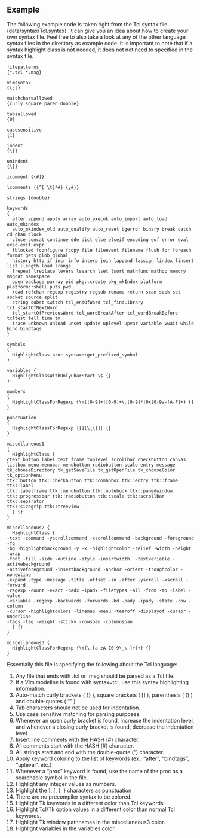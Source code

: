 ## Example

The following example code is taken right from the Tcl syntax file (data/syntax/Tcl.syntax).  It can give you an idea about how to create your own syntax file.  Feel free to also take a look at any of the other language syntax files in the directory as example code.  It is important to note that if a syntax highlight class is not needed, it does not not need to specified in the syntax file.

	filepatterns
	{*.tcl *.msg}
	
	vimsyntax
	{tcl}
	
	matchcharsallowed
	{curly square paren double}
	
	tabsallowed
	{0}
	
	casesensitive
	{1}
	
	indent
	{\{}
	  
	unindent
	{\}}
	
	icomment {{#}}
	
	lcomments {{^[ \t]*#} {;#}}
	
	strings {double}
	
	keywords
	{
	  after append apply array auto_execok auto_import auto_load auto_mkindex 
	  auto_mkindex_old auto_qualify auto_reset bgerror binary break catch cd chan clock 
	  close concat continue dde dict else elseif encoding eof error eval exec exit expr 
	  fblocked fconfigure fcopy file fileevent filename flush for foreach format gets glob global 
	  history http if incr info interp join lappend lassign lindex linsert list llength load lrange 
	  lrepeat lreplace levers lsearch lset lsort mathfunc mathop memory msgcat namespace 
	  open package parray pid pkg::create pkg_mkIndex platform platform::shell puts pwd 
	  read refchan regexp registry regsub rename return scan seek set socket source split 
	  string subst switch tcl_endOfWord tcl_findLibrary tcl_startOfNextWord 
	  tcl_startOfPreviousWord tcl_wordBreakAfter tcl_wordBreakBefore tcltest tell time tm 
	  trace unknown unload unset update uplevel upvar variable vwait while bind bindtags
	}
	
	symbols
	{
	  HighlightClass proc syntax::get_prefixed_symbol
	}
	
	variables {
	  HighlightClassWithOnlyCharStart \$ {}
	}
	
	numbers
	{
	  HighlightClassForRegexp {\m([0-9]+|[0-9]+\.[0-9]*|0x[0-9a-fA-F]+} {}
	}
	
	punctuation
	{
	  HighlightClassForRegexp {[][\{\}]} {}
	}
	
	miscellaneous1
	{
	  HighlightClass {
	ctext button label text frame toplevel scrollbar checkbutton canvas
	listbox menu menubar menubutton radiobutton scale entry message
	tk_chooseDirectory tk_getSaveFile tk_getOpenFile tk_chooseColor tk_optionMenu
	ttk::button ttk::checkbutton ttk::combobox ttk::entry ttk::frame ttk::label
	ttk::labelframe ttk::menubutton ttk::notebook ttk::panedwindow
	ttk::progressbar ttk::radiobutton ttk::scale ttk::scrollbar ttk::separator
	ttk::sizegrip ttk::treeview
	  } {}
	}
	
	miscellaneous2 {
	  HighlightClass {
	-text -command -yscrollcommand -xscrollcommand -background -foreground -fg
	-bg -highlightbackground -y -x -highlightcolor -relief -width -height -wrap
	-font -fill -side -outline -style -insertwidth  -textvariable -activebackground
	-activeforeground -insertbackground -anchor -orient -troughcolor -nonewline
	-expand -type -message -title -offset -in -after -yscroll -xscroll -forward
	-regexp -count -exact -padx -ipadx -filetypes -all -from -to -label -value
	-variable -regexp -backwards -forwards -bd -pady -ipady -state -row -column
	-cursor -highlightcolors -linemap -menu -tearoff -displayof -cursor -underline
	-tags -tag -weight -sticky -rowspan -columnspan
	  } {}
	}
	
	miscellaneous3 {
	  HighlightClassForRegexp {\m(\.[a-zA-Z0-9\_\-]+)+} {}
	}

Essentially this file is specifying the following about the Tcl language:

1. Any file that ends with .tcl or .msg should be parsed as a Tcl file.
2. If a Vim modeline is found with syntax=tcl, use this syntax highlighting information.
3. Auto-match curly brackets ( \{\} ), square brackets ( [] ), parenthesis ( () ) and double-quotes ( “” ).
4. Tab characters should not be used for indentation.
5. Use case sensitive matching for parsing purposes.
6. Whenever an open curly bracket is found, increase the indentation level, and whenever a closing curly bracket is found, decrease the indentation level.
7. Insert line comments with the HASH (#) character.
8. All comments start with the HASH (#) character.
9. All strings start and end with the double-quote (“) character.
10. Apply keyword coloring to the list of keywords (ex., “after”, “bindtags”, “uplevel”, etc.)
11. Whenever a “proc” keyword is found, use the name of the proc as a searchable symbol in the file.
12. Highlight any integer values as numbers.
13. Highlight the ], [, \{, \}  characters as punctuation
14. There are no precompiler syntax to be colored.
15. Highlight Tk keywords in a different color than Tcl keywords.
16. Highlight Tcl/Tk option values in a different color than normal Tcl keywords.
17. Highlight Tk window pathnames in the miscellaneous3 color.
18. Highlight variables in the variables color.